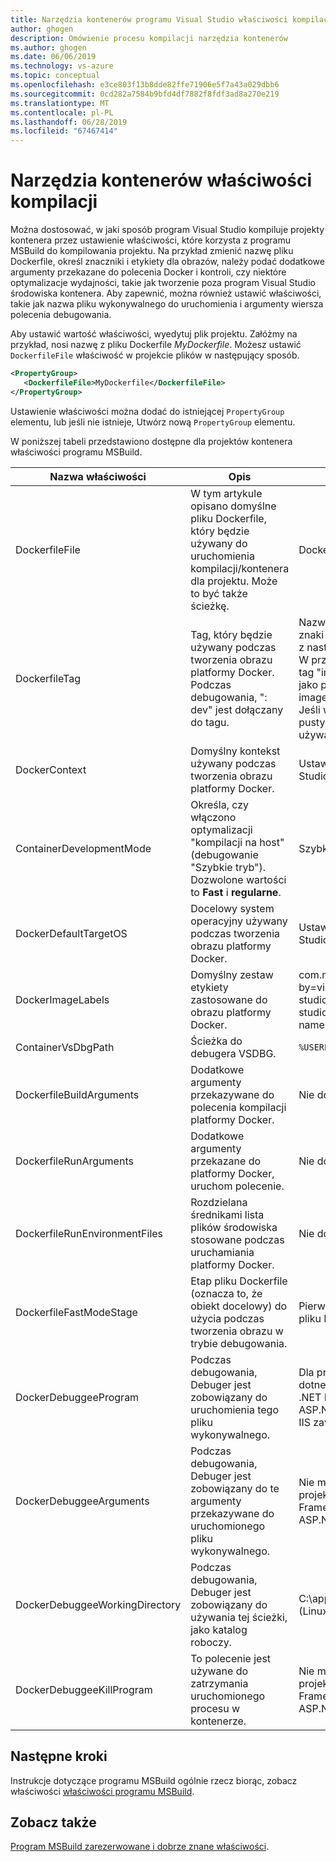 ```yaml
---
title: Narzędzia kontenerów programu Visual Studio właściwości kompilacji
author: ghogen
description: Omówienie procesu kompilacji narzędzia kontenerów
ms.author: ghogen
ms.date: 06/06/2019
ms.technology: vs-azure
ms.topic: conceptual
ms.openlocfilehash: e3ce803f13b8dde82ffe71906e5f7a43a029dbb6
ms.sourcegitcommit: 0cd282a7584b9bfd4df7882f8fdf3ad8a270e219
ms.translationtype: MT
ms.contentlocale: pl-PL
ms.lasthandoff: 06/28/2019
ms.locfileid: "67467414"
---
```

# <a name="container-tools-build-properties"></a>Narzędzia kontenerów właściwości kompilacji

Można dostosować, w jaki sposób program Visual Studio kompiluje projekty kontenera przez ustawienie właściwości, które korzysta z programu MSBuild do kompilowania projektu. Na przykład zmienić nazwę pliku Dockerfile, określ znaczniki i etykiety dla obrazów, należy podać dodatkowe argumenty przekazane do polecenia Docker i kontroli, czy niektóre optymalizacje wydajności, takie jak tworzenie poza program Visual Studio środowiska kontenera. Aby zapewnić, można również ustawić właściwości, takie jak nazwa pliku wykonywalnego do uruchomienia i argumenty wiersza polecenia debugowania.

Aby ustawić wartość właściwości, wyedytuj plik projektu. Załóżmy na przykład, nosi nazwę z pliku Dockerfile *MyDockerfile*. Możesz ustawić `DockerfileFile` właściwość w projekcie plików w następujący sposób.

```xml
<PropertyGroup>
   <DockerfileFile>MyDockerfile</DockerfileFile>
</PropertyGroup>
```

Ustawienie właściwości można dodać do istniejącej `PropertyGroup` elementu, lub jeśli nie istnieje, Utwórz nową `PropertyGroup` elementu.

W poniższej tabeli przedstawiono dostępne dla projektów kontenera właściwości programu MSBuild.

| Nazwa właściwości | Opis | Wartość domyślna  |
|---------------|-------------|----------------|
| DockerfileFile | W tym artykule opisano domyślne pliku Dockerfile, który będzie używany do uruchomienia kompilacji/kontenera dla projektu. Może to być także ścieżkę. | Dockerfile |
| DockerfileTag | Tag, który będzie używany podczas tworzenia obrazu platformy Docker. Podczas debugowania, ": dev" jest dołączany do tagu. | Nazwa zestawu po obcięcie znaki inne niż alfanumeryczne z następującymi regułami: <br/> W przypadku cyfr wynikowe tag "image" jest wstawiony jako prefiksu (na przykład image2314) <br/> Jeśli wynikowe znacznik jest pustym ciągiem, "image" jest używany jako znacznik. |
| DockerContext | Domyślny kontekst używany podczas tworzenia obrazu platformy Docker. | Ustaw przez program Visual Studio. |
| ContainerDevelopmentMode | Określa, czy włączono optymalizacji "kompilacji na host" (debugowanie "Szybkie tryb").  Dozwolone wartości to **Fast** i **regularne**. | Szybka |
| DockerDefaultTargetOS | Docelowy system operacyjny używany podczas tworzenia obrazu platformy Docker. | Ustaw przez program Visual Studio. |
| DockerImageLabels | Domyślny zestaw etykiety zastosowane do obrazu platformy Docker. | com.microsoft.created-by=visual-studio;com.microsoft.visual-studio.project-name=$(MSBuildProjectName) |
| ContainerVsDbgPath | Ścieżka do debugera VSDBG. | `%USERPROFILE%\vsdbg\vs2017u5` |
| DockerfileBuildArguments | Dodatkowe argumenty przekazywane do polecenia kompilacji platformy Docker. | Nie dotyczy. |
| DockerfileRunArguments | Dodatkowe argumenty przekazane do platformy Docker, uruchom polecenie. | Nie dotyczy. |
| DockerfileRunEnvironmentFiles | Rozdzielana średnikami lista plików środowiska stosowane podczas uruchamiania platformy Docker. | Nie dotyczy. |
| DockerfileFastModeStage | Etap pliku Dockerfile (oznacza to, że obiekt docelowy) do użycia podczas tworzenia obrazu w trybie debugowania. | Pierwszy etap, znaleziono w pliku Dockerfile (base) |
| DockerDebuggeeProgram | Podczas debugowania, Debuger jest zobowiązany do uruchomienia tego pliku wykonywalnego. | Dla projektów .NET Core: dotnet, projektów programu .NET Framework dla programu ASP.NET: Nie dotyczy (usługi IIS zawsze są używane) |
| DockerDebuggeeArguments | Podczas debugowania, Debuger jest zobowiązany do te argumenty przekazywane do uruchomionego pliku wykonywalnego. | Nie ma zastosowania do projektów programu .NET Framework dla programu ASP.NET |
| DockerDebuggeeWorkingDirectory | Podczas debugowania, Debuger jest zobowiązany do używania tej ścieżki, jako katalog roboczy. | C:\app (Windows) lub App (Linux) |
| DockerDebuggeeKillProgram | To polecenie jest używane do zatrzymania uruchomionego procesu w kontenerze. | Nie ma zastosowania do projektów programu .NET Framework dla programu ASP.NET |

## <a name="next-steps"></a>Następne kroki

Instrukcje dotyczące programu MSBuild ogólnie rzecz biorąc, zobacz właściwości [właściwości programu MSBuild](../msbuild/msbuild-properties.md).

## <a name="see-also"></a>Zobacz także

[Program MSBuild zarezerwowane i dobrze znane właściwości](../msbuild/msbuild-reserved-and-well-known-properties.md).
